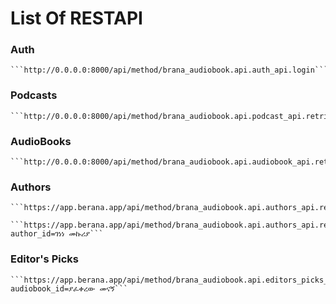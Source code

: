 # List Of RESTAPI

### Auth

    ```http://0.0.0.0:8000/api/method/brana_audiobook.api.auth_api.login```

### Podcasts

    ```http://0.0.0.0:8000/api/method/brana_audiobook.api.podcast_api.retrieve_podcasts```

### AudioBooks

    ```http://0.0.0.0:8000/api/method/brana_audiobook.api.audiobook_api.retrieve_audiobooks```


### Authors

    ```https://app.berana.app/api/method/brana_audiobook.api.authors_api.retrive_authors```

    ```https://app.berana.app/api/method/brana_audiobook.api.authors_api.retrieve_author?author_id=ገነነ መኩሪያ```

### Editor's Picks
    ```https://app.berana.app/api/method/brana_audiobook.api.editors_picks_api.retrieve_editors_picks?audiobook_id=ያፈቀረው መናኝ```
